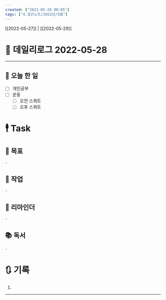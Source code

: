 ```yaml
---
created: ["2022-05-28 00:05"]
tags: ["4.일간노트/2022년/5월"]
---
```


[[2022-05-27]] | [[2022-05-29]]


# 📅 데일리로그  2022-05-28

---
## 🔷 오늘 한 일
- [ ] 개인공부
- [ ] 운동
	- [ ] 오전 스쿼트
	- [ ] 오후 스쿼트

# 🕴 Task
## 🎯 목표
	- 
## 🚀 작업
	- 
## 📕 리마인더
	- 
## 📚 독서
	- 

# 🔃 기록
1. 
---

